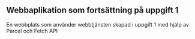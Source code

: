 ## Webbaplikation som fortsättning på uppgift 1
En webbplats som använder webbtjänsten skapad i uppgift 1 med hjälp av Parcel och Fetch API